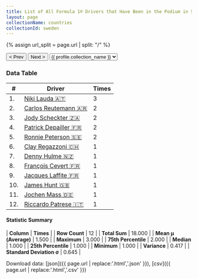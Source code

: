 ```yaml
---
title: List of All Formula 1® Drivers that Have Been in the Podium in Sweden by Number of Times
layout: page
collectionName: countries
collectionId: sweden
---
```


{% assign url_split = page.url | split: "/" %}
<div id="collection-navigation">
<button onclick="selector.options[selector.selectedIndex-1].value && (window.location = selector.options[selector.selectedIndex-1].value);">&lt; Prev</button>
<button onclick="selector.options[selector.selectedIndex+1].value && (window.location = selector.options[selector.selectedIndex+1].value);">Next &gt;</button>
<select id="selector" onchange="this.options[this.selectedIndex].value && (window.location = this.options[this.selectedIndex].value);">
  {% for collectionId in site.data[page.collectionName].refs %}
    {% if collectionId == page.collectionId %}
      {% assign selected = "selected" %}
    {% else %}
      {% assign selected = "" %}
    {% endif %}
    {% assign profile = site.data[page.collectionName][collectionId].profile %}
    <option value="/f1/{{ page.collectionName }}/{{ collectionId }}/{{ url_split[4] }}" {{ selected }}>{{ profile.collection_name }}</option>
  {% endfor %}
</select>
</div>

<canvas id="chart" width="400" height="180"></canvas>
<script>
var data = {
  "labels" : [
    "Niki Lauda",
    "Carlos Reutemann",
    "Jody Scheckter",
    "Patrick Depailler",
    "Ronnie Peterson",
    "Clay Regazzoni",
    "Denny Hulme",
    "François Cevert",
    "Jacques Laffite",
    "James Hunt",
    "Jochen Mass",
    "Riccardo Patrese"
  ],
  "datasets" : [
    {
      "label" : "Times",
      "data" : [
        3,
        2,
        2,
        2,
        2,
        1,
        1,
        1,
        1,
        1,
        1,
        1
      ],
      "borderColor" : [
        "#1D181E",
        "#1D181E",
        "#1D181E",
        "#1D181E",
        "#1D181E",
        "#1D181E",
        "#1D181E",
        "#1D181E",
        "#1D181E",
        "#1D181E",
        "#1D181E",
        "#1D181E"
      ],
      "borderWidth" : 1,
      "backgroundColor" : [
        "#9C8E8D",
        "#9C8E8D",
        "#9C8E8D",
        "#9C8E8D",
        "#9C8E8D",
        "#9C8E8D",
        "#9C8E8D",
        "#9C8E8D",
        "#9C8E8D",
        "#9C8E8D",
        "#9C8E8D",
        "#9C8E8D"
      ]
    }
  ]
};
var options = {
  legend: {
    display: false
  },
  scales: {
    xAxes: [{
      ticks: {
        beginAtZero: true,
        maxRotation: 180,
        display: window.innerWidth > 800
      }
    }],
    yAxes: [{
      ticks: {
        beginAtZero: true
      }
    }]
  },
  onResize: function(chart, size) {
    chart.options.scales.xAxes[0].ticks.display = size.width > 800;
  }
};
var chart = new Chart("chart", {
    data: data,
    type: 'bar',
    options: options
});
</script>



### Data Table

| # | Driver | Times |
|--|--|--|
| 1. | [Niki Lauda 🇦🇹](/f1/drivers/lauda) | 3 |
| 2. | [Carlos Reutemann 🇦🇷](/f1/drivers/reutemann) | 2 |
| 3. | [Jody Scheckter 🇿🇦](/f1/drivers/scheckter) | 2 |
| 4. | [Patrick Depailler 🇫🇷](/f1/drivers/depailler) | 2 |
| 5. | [Ronnie Peterson 🇸🇪](/f1/drivers/peterson) | 2 |
| 6. | [Clay Regazzoni 🇨🇭](/f1/drivers/regazzoni) | 1 |
| 7. | [Denny Hulme 🇳🇿](/f1/drivers/hulme) | 1 |
| 8. | [François Cevert 🇫🇷](/f1/drivers/cevert) | 1 |
| 9. | [Jacques Laffite 🇫🇷](/f1/drivers/laffite) | 1 |
| 10. | [James Hunt 🇬🇧](/f1/drivers/hunt) | 1 |
| 11. | [Jochen Mass 🇩🇪](/f1/drivers/mass) | 1 |
| 12. | [Riccardo Patrese 🇮🇹](/f1/drivers/patrese) | 1 |

#### Statistic Summary

| **Column** | **Times** |
| **Row Count** | 12 |
| **Total Sum** | 18.000 |
| **Mean μ (Average)** | 1.500 |
| **Maximum** | 3.000 |
| **75th Percentile** | 2.000 |
| **Median** | 1.000 |
| **25th Percentile** | 1.000 |
| **Minimum** | 1.000 |
| **Variance** | 0.417 |
| **Standard Deviation σ** | 0.645 |

Download data: [json]({{ page.url | replace:'.html','.json' }}), [csv]({{ page.url | replace:'.html','.csv' }})
